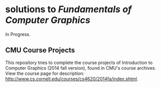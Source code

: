 # solutions to *Fundamentals of Computer Graphics*

In Progress.

## CMU Course Projects

This repository tries to complete the course projects of Introduction to Computer Graphics (2014 fall version), found in CMU's course archives. View the course page for description: http://www.cs.cornell.edu/courses/cs4620/2014fa/index.shtml.
